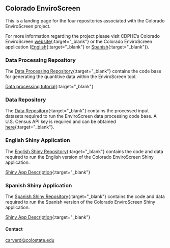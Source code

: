 ## Colorado EnviroScreen

This is a landing page for the four repositories associated with the Colorado EnviroScreen project.  

For more information regarding the project please visit CDPHE’s Colorado EnviroScreen [website](https://cdphe.colorado.gov/enviroscreen){:target="_blank"} or the Colorado EnviroScreen application ([English](https://teeo-cdphe.shinyapps.io/COEnviroScreen_English/){:target="_blank"} or [Spanish](https://teeo-cdphe.shinyapps.io/COEnviroScreen_Spanish/){:target="_blank"}).



### Data Processing Repository

The [Data Processing Repository](https://github.com/GeospatialCentroid/COEnviroScreen_dataProcessing){:target="_blank"} contains the code base for generating the quantitive data within the EnviroScreen tool.

[Data processing tutorial](https://geospatialcentroid.github.io/COEnviroScreen/dataProcessing/intro.html){:target="_blank"}


### Data Repository

The [Data Repository](https://github.com/GeospatialCentroid/COEnviroScreen_dataInputs){:target="_blank"} contains the processed input datasets required to run the EnviroScreen data processing code base. A U.S. Census API key is required and can be obtained [here](https://api.census.gov/data/key_signup.html){:target="_blank"}.

### English Shiny Application

The [English Shiny Repository](https://github.com/GeospatialCentroid/COEnviroScreen_English){:target="_blank"} contains the code and data required to run the English version of the Colorado EnviroScreen Shiny application.

[Shiny App Description](https://geospatialcentroid.github.io/COEnviroScreen/shinyDescription/appDescription.html){:target="_blank"}


### Spanish Shiny Application

The [Spanish Shiny Repository](https://github.com/GeospatialCentroid/COEnviroScreen_Spanish){:target="_blank"} contains the code and data required to run the Spanish version of the Colorado EnviroScreen Shiny application.

[Shiny App Description](https://geospatialcentroid.github.io/COEnviroScreen/shinyDescription/appDescription.html){:target="_blank"}

#### Contact
carverd@colostate.edu
